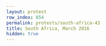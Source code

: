```yaml
---
layout: protest
row_index: 854
permalink: protests/south-africa-43
title: South Africa, March 2016
hidden: true
---
```

